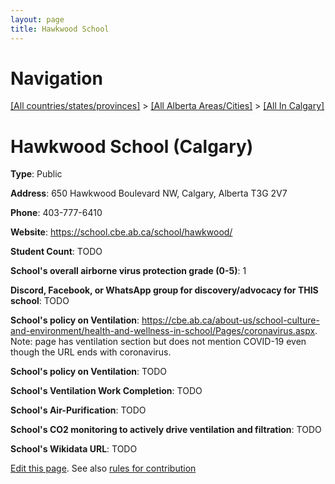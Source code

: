 ```yaml
---
layout: page
title: Hawkwood School
---
```

# Navigation

[[All countries/states/provinces]](../../..) > [[All Alberta Areas/Cities]](../..) > [[All In Calgary]](..)

# Hawkwood School (Calgary)

**Type**: Public

**Address**: 650 Hawkwood Boulevard NW, Calgary, Alberta T3G 2V7

**Phone**: 403-777-6410

**Website**: <https://school.cbe.ab.ca/school/hawkwood/>

**Student Count**: TODO

**School's overall airborne virus protection grade (0-5)**: 1

**Discord, Facebook, or WhatsApp group for discovery/advocacy for THIS school**: TODO

**School's policy on Ventilation**: <https://cbe.ab.ca/about-us/school-culture-and-environment/health-and-wellness-in-school/Pages/coronavirus.aspx>. Note: page has ventilation section but does not mention COVID-19 even though the URL ends with coronavirus.

**School's policy on Ventilation**: TODO

**School's Ventilation Work Completion**: TODO

**School's Air-Purification**: TODO

**School's CO2 monitoring to actively drive ventilation and filtration**: TODO

**School's Wikidata URL**: TODO


[Edit this page](https://github.com/ventilate-schools/AB/edit/main/./Calgary/Hawkwood_School.md). See also [rules for contribution](../../../contribution-rules/)